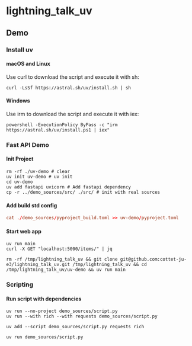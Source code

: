 # lightning_talk_uv

## Demo

### Install uv
#### macOS and Linux
Use curl to download the script and execute it with sh:
```shell
curl -LsSf https://astral.sh/uv/install.sh | sh
```

#### Windows
Use irm to download the script and execute it with iex:
```shell
powershell -ExecutionPolicy ByPass -c "irm https://astral.sh/uv/install.ps1 | iex"
```

### Fast API Demo
#### Init Project
```shell
rm -rf ./uv-demo # clear
uv init uv-demo # uv init
cd uv-demo 
uv add fastapi uvicorn # Add fastapi dependency
cp -r ../demo_sources/src/ ./src/ # init with real sources
```

#### Add build std config
```toml
cat ./demo_sources/pyproject_build.toml >> uv-demo/pyproject.toml
```

#### Start web app
```shell
uv run main
curl -X GET "localhost:5000/items/" | jq
```

```shell
rm -rf /tmp/lightning_talk_uv && git clone git@github.com:cottet-ju-e3/lightning_talk_uv.git /tmp/lightning_talk_uv && cd /tmp/lightning_talk_uv/uv-demo && uv run main
```

### Scripting
#### Run script with dependencies
```shell
uv run --no-project demo_sources/script.py
uv run --with rich --with requests demo_sources/script.py

uv add --script demo_sources/script.py requests rich

uv run demo_sources/script.py
```
